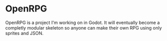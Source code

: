 # OpenRPG

OpenRPG is a project I'm working on in Godot. It will eventually become a completly modular skeleton so anyone can make their own RPG using only sprites and JSON.
